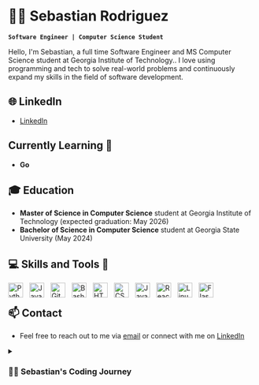 # 👨‍💻 Sebastian Rodriguez

**`Software Engineer | Computer Science Student  `**

Hello, I'm Sebastian, a full time Software Engineer and MS Computer Science student at Georgia Institute of Technology.. I love using programming and tech to solve real-world problems and continuously expand my skills in the field of software development.

## 🌐 LinkedIn
- [LinkedIn](https://www.linkedin.com/in/rodriguezseba2001/)

## Currently Learning 🧠 
- **Go**

## 🎓 Education
- **Master of Science in Computer Science** student at Georgia Institute of Technology (expected graduation: May 2026)
- **Bachelor of Science in Computer Science** student at Georgia State University (May 2024)

## 💻 Skills and Tools 🧰

<img align="left" alt="Python" width="30px" style="padding-right:10px;" src="https://cdn.jsdelivr.net/gh/devicons/devicon/icons/python/python-plain.svg" />
<img align="left" alt="Java" width="30px" style="padding-right:10px;" src="https://cdn.jsdelivr.net/gh/devicons/devicon/icons/java/java-original.svg"/>
<img align="left" alt="Git" width="30px" style="padding-right:10px;" src="https://cdn.jsdelivr.net/gh/devicons/devicon/icons/git/git-original.svg" />
<img align="left" alt="Bash" width="30px" style="padding-right:10px;" src="https://cdn.jsdelivr.net/gh/devicons/devicon/icons/bash/bash-original.svg" />
<img align="left" alt="HTML" width="30px" style="padding-right:10px;" src="https://cdn.jsdelivr.net/gh/devicons/devicon/icons/html5/html5-plain.svg" />
<img align="left" alt="CSS" width="30px" style="padding-right:10px;" src="https://cdn.jsdelivr.net/gh/devicons/devicon/icons/css3/css3-plain.svg" />
<img align="left" alt="JavaScript" width="30px" style="padding-right:10px;" src="https://cdn.jsdelivr.net/gh/devicons/devicon/icons/javascript/javascript-plain.svg" />
<img align="left" alt="React" width="30px" style="padding-right:10px;" src="https://cdn.jsdelivr.net/gh/devicons/devicon/icons/react/react-original.svg" />
<img align="left" alt="Linux" width="30px" style="padding-right:10px;" src="https://cdn.jsdelivr.net/gh/devicons/devicon/icons/linux/linux-original.svg" />
<img align="left" alt="Flask" width="30px" style="padding-right:10px;" src="https://cdn.jsdelivr.net/gh/devicons/devicon/icons/flask/flask-original.svg" />

<br />

## 📫 Contact
- Feel free to reach out to me via [email](rodriguezseba2001@gmail.com) or connect with me on [LinkedIn](https://www.linkedin.com/in/sebastianrodriguez/)


<details> 
<summary><h3>👨‍💻 Sebastian's Coding Journey</h3></summary>
    I embarked on my coding journey back in 2021, stepping into my very first Computer Science class with a curious mind and a blank slate. At that point, lines of code were mysterious strings of characters that held immense potential yet seemed entirely foreign.

Fast forward two years, and the transformation has been remarkable. What began as an exploration has evolved into a passionate pursuit of software development. I find myself currently working in an exciting role as a Software Engineering Intern, contributing my skills and knowledge to real-world projects.

Beyond coding, my interests are all things tech-related and the constantly evolving landscape of technology, enjoy gaming as a creative escape, and love tackling challenges, both in the digital and beyond.

